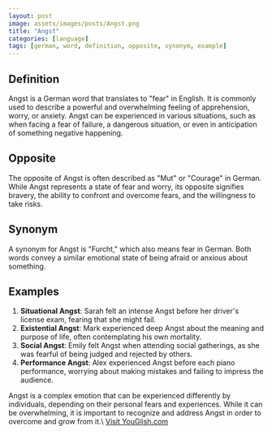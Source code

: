 ```yaml
---
layout: post
image: assets/images/posts/Angst.png
title: "Angst"
categories: [language]
tags: [german, word, definition, opposite, synonym, example]
---
```


## Definition
Angst is a German word that translates to "fear" in English. It is commonly used to describe a powerful and overwhelming feeling of apprehension, worry, or anxiety. Angst can be experienced in various situations, such as when facing a fear of failure, a dangerous situation, or even in anticipation of something negative happening.

## Opposite
The opposite of Angst is often described as "Mut" or "Courage" in German. While Angst represents a state of fear and worry, its opposite signifies bravery, the ability to confront and overcome fears, and the willingness to take risks.

## Synonym
A synonym for Angst is "Furcht," which also means fear in German. Both words convey a similar emotional state of being afraid or anxious about something.

## Examples
1. **Situational Angst**: Sarah felt an intense Angst before her driver's license exam, fearing that she might fail.
2. **Existential Angst**: Mark experienced deep Angst about the meaning and purpose of life, often contemplating his own mortality.
3. **Social Angst**: Emily felt Angst when attending social gatherings, as she was fearful of being judged and rejected by others.
4. **Performance Angst**: Alex experienced Angst before each piano performance, worrying about making mistakes and failing to impress the audience.

Angst is a complex emotion that can be experienced differently by individuals, depending on their personal fears and experiences. While it can be overwhelming, it is important to recognize and address Angst in order to overcome and grow from it.\ <a id="yg-widget-0" class="youglish-widget" data-query="Angst" data-lang="german" data-components="8412" data-auto-start="0" data-bkg-color="theme_light" data-title="How%20to%20pronounce%20Angst%20in%20German"  rel="nofollow" href="https://youglish.com">Visit YouGlish.com</a><script async src="https://youglish.com/public/emb/widget.js" charset="utf-8"></script>